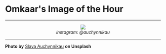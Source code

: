# Omkaar's Image of the Hour

---

<div align="center">

<a href="https://unsplash.com/photos/cacti-grow-against-a-bright-white-background-iGl6wmhQCuE">
  <img src="https://images.unsplash.com/photo-1752328618244-506a57b78256?crop=entropy&cs=tinysrgb&fit=max&fm=jpg&ixid=M3w3NjA2Nzh8MHwxfHJhbmRvbXx8fHx8fHx8fDE3NTM5NDE2MDB8&ixlib=rb-4.1.0&q=80&w=1080" style="max-width:100%; height:auto;">
</a>

<br>
<i>instagram: @auchynnikau</i>

</div>

---

**Photo by** [Slava Auchynnikau](https://unsplash.com/@auchynnikau) **on Unsplash**
